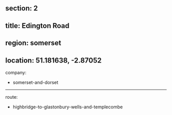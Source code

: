 section: 2
----
title: Edington Road
----
region: somerset
----
location: 51.181638, -2.87052
----
company:
- somerset-and-dorset
----
route:
- highbridge-to-glastonbury-wells-and-templecombe
